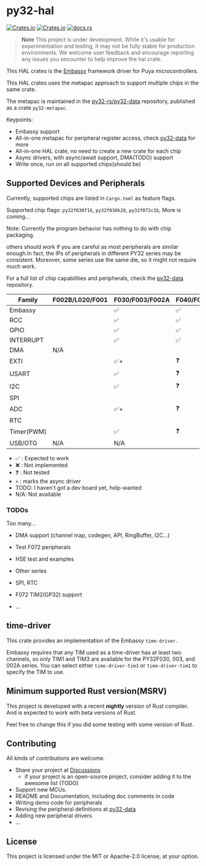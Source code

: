 # py32-hal

[![Crates.io][badge-license]][crates]
[![Crates.io][badge-version]][crates]
[![docs.rs][badge-docsrs]][docsrs]

[badge-license]: https://img.shields.io/crates/l/py32-hal?style=for-the-badge
[badge-version]: https://img.shields.io/crates/v/py32-hal?style=for-the-badge
[badge-docsrs]: https://img.shields.io/docsrs/py32-hal?style=for-the-badge
[crates]: https://crates.io/crates/py32-hal
[docsrs]: https://docs.rs/py32-hal

> **Note**
> This project is under development. While it's usable for experimentation and testing,
> it may not be fully stable for production environments.
> We welcome user feedback and encourage reporting any issues you encounter to help improve the hal crate.

This HAL crates is the [Embassy](https://github.com/embassy-rs/embassy) framework driver for Puya microcontrollers.

This HAL crates uses the metapac approach to support multiple chips in the same crate.

The metapac is maintained in the [py32-rs/py32-data](https://github.com/py32-rs/py32-data) repository, published as a crate `py32-metapac`.

Keypoints:

- Embassy support
- All-in-one metapac for peripheral register access, check [py32-data](https://github.com/py32-rs/py32-data) for more
- All-in-one HAL crate, no need to create a new crate for each chip
- Async drivers, with async/await support, DMA(TODO) support
- Write once, run on all supported chips(should be)

## Supported Devices and Peripherals

Currently, supported chips are listed in `Cargo.toml` as feature flags.

Supported chip flags: `py32f030f16`, `py32f030k28`, `py32f072c1b`, More is coming...

Note: Currently the program behavior has nothing to do with chip packaging.



others should work if you are careful as most peripherals are similar enough.In fact, the IPs of peripherals in different PY32 series may be consistent. Moreover, some series use the same die, so it might not require much work.

For a full list of chip capabilities and peripherals, check the [py32-data](https://github.com/py32-rs/py32-data) repository.

| Family     | F002B/L020/F001 | F030/F003/F002A | F040/F07x/MD410 | F403 |
| ---------- | --------------- | --------------- | --------------- | ---- |
| Embassy    |                 | ✅               | ✅               |      |
| RCC        |                 | ✅               | ✅               |      |
| GPIO       |                 | ✅               | ✅               |      |
| INTERRUPT  |                 | ✅               | ✅               |      |
| DMA        | N/A             |                 |                 |      |
| EXTI       |                 | ✅+              | ❓               |      |
| USART      |                 | ✅               | ❓               |      |
| I2C        |                 | ✅               | ❓               |      |
| SPI        |                 |                 |                 |      |
| ADC        |                 | ✅+              | ❓               |      |
| RTC        |                 |                 |                 |      |
| Timer(PWM) |                 | ✅               | ❓               |      |
| USB/OTG    | N/A             | N/A             |                 |      |

- ✅ : Expected to work
- ❌ : Not implemented
- ❓ : Not tested
- `+` : marks the async driver
- TODO: I haven't got a dev board yet, help-wanted
- N/A: Not available

### TODOs

Too many...

- DMA support (channel map, codegen, API, RingBuffer, I2C...)

- Test F072 peripherals

- HSE test and examples

- Other series

- SPI, RTC

- F072 TIM2(GP32) support

- ...

## time-driver

This crate provides an implementation of the Embassy `time-driver`.

 Embassy requires that any TIM used as a time-driver has at least two channels, so only TIM1 and TIM3 are available for the PY32F030, 003, and 002A series. You can select either `time-driver-tim3` or `time-driver-tim1` to specify the TIM to use.

## Minimum supported Rust version(MSRV)

This project is developed with a recent **nightly** version of Rust compiler. And is expected to work with beta versions of Rust.

Feel free to change this if you did some testing with some version of Rust.

## Contributing

All kinds of contributions are welcome.

- Share your project at [Discussions](https://github.com/py32-rs/py32-hal/discussions)
  - if your project is an open-source project, consider adding it to the awesome list (TODO)
- Support new MCUs.
- README and Documentation, including doc comments in code
- Writing demo code for peripherals
- Revising the peripheral definitions at [py32-data](https://github.com/py32-rs/py32-data)
- Adding new peripheral drivers
- ...

## License

This project is licensed under the MIT or Apache-2.0 license, at your option.
